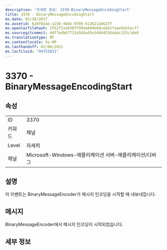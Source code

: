 ```yaml
---
description: '자세한 정보: 3370-BinaryMessageEncodingStart'
title: 3370 - BinaryMessageEncodingStart
ms.date: 03/30/2017
ms.assetid: 624f8dab-a150-468e-9709-613621a8627f
ms.openlocfilehash: 2f62f3148307f99da604b68ceb41faae92e5ecf7
ms.sourcegitcommit: ddf7edb67715a5b9a45e3dd44536dabc153c1de0
ms.translationtype: MT
ms.contentlocale: ko-KR
ms.lasthandoff: 02/06/2021
ms.locfileid: "99753031"
---
```

# <a name="3370---binarymessageencodingstart"></a>3370 - BinaryMessageEncodingStart

## <a name="properties"></a>속성  
  
|||  
|-|-|  
|ID|3370|  
|키워드|채널|  
|Level|자세히|  
|채널|Microsoft-Windows-애플리케이션 서버-애플리케이션/디버그|  
  
## <a name="description"></a>설명  

 이 이벤트는 BinaryMessageEncoder가 메시지 인코딩을 시작할 때 내보내집니다.  
  
## <a name="message"></a>메시지  

 BinaryMessageEncoder에서 메시지 인코딩이 시작되었습니다.  
  
## <a name="details"></a>세부 정보
